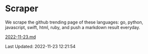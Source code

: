 # Scraper

We scrape the github trending page of these languages: go, python, javascript, swift, html, ruby, and push a markdown result everyday.

[2022-11-23.md](https://github.com/henson/Scraper/blob/master/2022-11-23.md)

Last Updated: 2022-11-23 12:21:54
